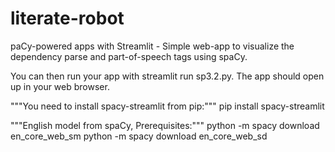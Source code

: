 # literate-robot
paCy-powered apps with Streamlit - Simple web-app to visualize the dependency parse and part-of-speech tags using spaCy.

You can then run your app with streamlit run sp3.2.py. The app should open up in your web browser.



"""You need to install spacy-streamlit from pip:"""
pip install spacy-streamlit

"""English model from spaCy, Prerequisites:"""
python -m spacy download en_core_web_sm
python -m spacy download en_core_web_sd
